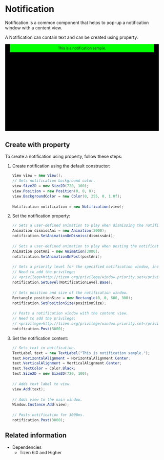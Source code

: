 # Notification
Notification is a common component that helps to pop-up a notification window with a content view.

A Notification can contain text and can be created using property.

![Notification](./media/notification.png)

## Create with property

To create a notification using property, follow these steps:

1. Create notification using the default constructor:

    ```cs
    View view = new View();
    // Sets notification background color.
    view.Size2D = new Size2D(720, 100);
    view.Position = new Position(0, 0, 0);
    view.BackgroundColor = new Color(0, 255, 0, 1.0f);

    Notification notification = new Notification(view);

    ```

2. Set the notification property:

    ```cs
    // Sets a user-defined animation to play when dismissing the notification.
    Animation dismissAni = new Animation(3000);
    notification.SetAnimationOnDismiss(dismissAni);

    // Sets a user-defined animation to play when posting the notification.
    Animation postAni = new Animation(3000);
    notification.SetAnimationOnPost(postAni);

    // Sets a priority level for the specified notification window, includes: None , Base , Medium , High , Top.
    // Need to add the privilege:
    // <privilege>http://tizen.org/privilege/window.priority.set</privilege>.
    notification.SetLevel(NotificationLevel.Base);
  
    // Sets position and size of the notification window.
    Rectangle positionSize = new Rectangle(0, 0, 600, 300);
    notification.SetPositionSize(positionSize);

    // Posts a notification window with the content view.
    // Need to add the privilege:
    // <privilege>http://tizen.org/privilege/window.priority.set</privilege>.
    notification.Post(3000);
    ```

3. Set the notification content:

    ```cs
    // Sets text in notification.
    TextLabel text = new TextLabel("This is notification sample.");
    text.HorizontalAlignment = HorizontalAlignment.Center;
    text.VerticalAlignment = VerticalAlignment.Center;
    text.TextColor = Color.Black;
    text.Size2D = new Size2D(720, 100);

    // Adds text label to view.
    view.Add(text);

    // Adds view to the main window.
    Window.Instance.Add(view);

    // Posts notification for 3000ms.
    notification.Post(3000);
    ```

## Related information
- Dependencies
  -   Tizen 6.0 and Higher
